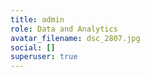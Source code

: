```yaml
---
title: admin
role: Data and Analytics
avatar_filename: dsc_2807.jpg
social: []
superuser: true
---
```

